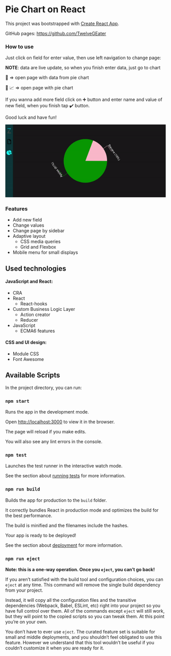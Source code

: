 # Pie Chart on React

This project was bootstrapped with [Create React App](https://github.com/facebook/create-react-app).

GitHub pages: https://github.com/TwelveGEater

### How to use

Just click on field for enter value, then use left navigation to change page:

**NOTE**: data are live update, so when you finish enter data, just go to chart 

:page_facing_up: => open page with data from pie chart

:pie: :chart_with_upwards_trend: => open page with pie chart

If you wanna add more field click on :heavy_plus_sign: button and enter name and value of new field, when you finish tap :heavy_check_mark: button.

Good luck and have fun!

![](instruction.gif)

### Features

- Add new field
- Change values
- Change page by sidebar
- Adaptive layout
  - CSS media queries
  - Grid and Flexbox
- Mobile menu for small displays

## Used technologies

#### JavaScript and React:

- CRA
- React
  - React-hooks
- Custom Business Logic Layer
  - Action creator
  - Reducer
- JavaScript
  - ECMA6 features

#### CSS and UI design:

- Module CSS
- Font Awesome

## Available Scripts

In the project directory, you can run:

### `npm start`

Runs the app in the development mode.<br  />

Open [http://localhost:3000](http://localhost:3000) to view it in the browser.

The page will reload if you make edits.<br  />

You will also see any lint errors in the console.

### `npm test`

Launches the test runner in the interactive watch mode.<br  />

See the section about [running tests](https://facebook.github.io/create-react-app/docs/running-tests) for more information.

### `npm run build`

Builds the app for production to the `build` folder.<br  />

It correctly bundles React in production mode and optimizes the build for the best performance.

The build is minified and the filenames include the hashes.<br  />

Your app is ready to be deployed!

See the section about [deployment](https://facebook.github.io/create-react-app/docs/deployment) for more information.

### `npm run eject`

**Note: this is a one-way operation. Once you `eject`, you can’t go back!**

If you aren’t satisfied with the build tool and configuration choices, you can `eject` at any time. This command will remove the single build dependency from your project.

Instead, it will copy all the configuration files and the transitive dependencies (Webpack, Babel, ESLint, etc) right into your project so you have full control over them. All of the commands except `eject` will still work, but they will point to the copied scripts so you can tweak them. At this point you’re on your own.

You don’t have to ever use `eject`. The curated feature set is suitable for small and middle deployments, and you shouldn’t feel obligated to use this feature. However we understand that this tool wouldn’t be useful if you couldn’t customize it when you are ready for it.
